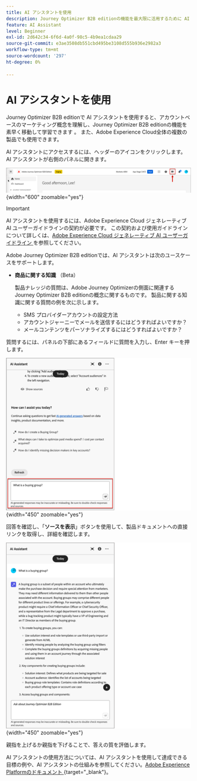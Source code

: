 ```yaml
---
title: AI アシスタントを使用
description: Journey Optimizer B2B editionの機能を最大限に活用するために AI アシスタントがどのように役立つかを説明します。
feature: AI Assistant
level: Beginner
exl-id: 2d642c34-6f6d-4a0f-98c5-4b9ea1cdaa29
source-git-commit: e3ae3508db551cbd495be3108d555b936e2982a3
workflow-type: tm+mt
source-wordcount: '297'
ht-degree: 0%

---
```


# AI アシスタントを使用

Journey Optimizer B2B editionで AI アシスタントを使用すると、アカウントベースのマーケティング概念を理解し、Journey Optimizer B2B editionの機能を素早く移動して学習できます <!-- get operational insights for your specific environment -->。 また、Adobe Experience Cloud全体の複数の製品でも使用できます。

AI アシスタントにアクセスするには、ヘッダーのアイコンをクリックします。 AI アシスタントが右側のパネルに開きます。

![ アイコンをクリックして AI アシスタントにアクセスする ](./assets/ai-assistant-icon-header.png){width="600" zoomable="yes"}

>[!IMPORTANT]
>
>AI アシスタントを使用するには、Adobe Experience Cloud ジェネレーティブ AI ユーザーガイドラインの契約が必要です。 この契約および使用ガイドラインについて詳しくは、[Adobe Experience Cloud ジェネレーティブ AI ユーザーガイドライン ](https://www.adobe.com/legal/licenses-terms/adobe-dx-gen-ai-user-guidelines.html) を参照してください。

Adobe Journey Optimizer B2B editionでは、AI アシスタントは次のユースケースをサポートします。

* **商品に関する知識** （Beta）

  製品ナレッジの質問は、Adobe Journey Optimizerの側面に関連するJourney Optimizer B2B editionの概念に関するものです。 製品に関する知識に関する質問の例を次に示します。

   * SMS プロバイダーアカウントの設定方法
   * アカウントジャーニーでメールを送信するにはどうすればよいですか？
   * メールコンテンツをパーソナライズするにはどうすればよいですか？

<!-- 
* **Operational insights** in journeys (Beta)

    Operational insight questions are about the journey objects in your organization's sandbox. Some examples of operational insight questions or prompts include:

    * How many live journeys do I have in Adobe Journey Optimizer?
    * Give me a list of all the scheduled journeys
    * How many Journeys have been created in the last 7 days?

    >[!NOTE]
    >
    >The only Adobe Journey Optimizer B2B Edition object you have access to ask the AI Assistant operational insights questions about is **Journeys**. It will only have data for the sandbox you are currently in.
-->
質問するには、パネルの下部にあるフィールドに質問を入力し、Enter キーを押します。

![ テキストボックスに質問を入力 ](./assets/ai-assistant-ask-question.png){width="450" zoomable="yes"}

回答を確認し、「**ソースを表示**」ボタンを使用して、製品ドキュメントへの直接リンクを取得し、詳細を確認します。

![AI アシスタントのクエリの結果 ](./assets/ai-assistant-answer.png){width="450" zoomable="yes"}

親指を上げるか親指を下げることで、答えの質を評価します。

AI アシスタントの使用方法については、AI アシスタントを使用して達成できる目標の例や、AI アシスタントの仕組みを参照してください。[Adobe Experience Platformのドキュメント ](https://experienceleague.adobe.com/ja/docs/experience-platform/ai-assistant/home){target="_blank"}。
